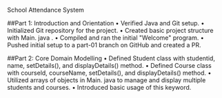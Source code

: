 School Attendance System

##Part 1: Introduction and Orientation
• Verified Java and Git setup.
• Initialized Git repository for the project.
• Created basic project structure with Main. java .
• Compiled and ran the initial "Welcome" program.
• Pushed initial setup to a part-01 branch on GitHub and created a PR.


##Part 2: Core Domain Modelling
• Defined Student class with studentid, name, setDetails(), and displayDetails() method.
• Defined Course class with courseld, courseName, setDetails(), and displayDetails() method.
• Utilized arrays of objects in Main. java to manage and display multiple students and courses.
• Introduced basic usage of this keyword.
